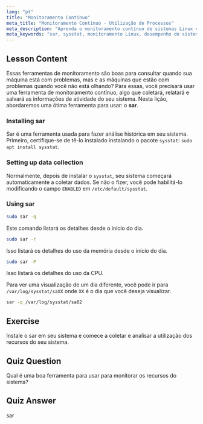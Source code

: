 ```yaml
---
lang: "pt"
title: "Monitoramento Contínuo"
meta_title: "Monitoramento Contínuo - Utilização de Processos"
meta_description: "Aprenda o monitoramento contínuo de sistemas Linux com sar. Entenda a instalação, coleta de dados e como analisar o uso histórico de recursos para desempenho. Comece já!"
meta_keywords: "sar, sysstat, monitoramento Linux, desempenho do sistema, monitoramento contínuo, iniciante, tutorial, guia"
---
```


## Lesson Content

Essas ferramentas de monitoramento são boas para consultar quando sua máquina está com problemas, mas e as máquinas que estão com problemas quando você não está olhando? Para essas, você precisará usar uma ferramenta de monitoramento contínuo, algo que coletará, relatará e salvará as informações de atividade do seu sistema. Nesta lição, abordaremos uma ótima ferramenta para usar: o **sar**.

### Installing sar

Sar é uma ferramenta usada para fazer análise histórica em seu sistema. Primeiro, certifique-se de tê-lo instalado instalando o pacote `sysstat`: `sudo apt install sysstat`.

### Setting up data collection

Normalmente, depois de instalar o `sysstat`, seu sistema começará automaticamente a coletar dados. Se não o fizer, você pode habilitá-lo modificando o campo `ENABLED` em `/etc/default/sysstat`.

### Using sar

```bash
sudo sar -q
```

Este comando listará os detalhes desde o início do dia.

```bash
sudo sar -r
```

Isso listará os detalhes do uso da memória desde o início do dia.

```bash
sudo sar -P
```

Isso listará os detalhes do uso da CPU.

Para ver uma visualização de um dia diferente, você pode ir para `/var/log/sysstat/saXX` onde `XX` é o dia que você deseja visualizar.

```bash
sar -q /var/log/sysstat/sa02
```

## Exercise

Instale o sar em seu sistema e comece a coletar e analisar a utilização dos recursos do seu sistema.

## Quiz Question

Qual é uma boa ferramenta para usar para monitorar os recursos do sistema?

## Quiz Answer

sar

